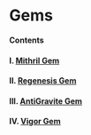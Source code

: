 # Gems

**Contents**

#### I. [Mithril Gem](https://github.com/AlphaMC0/Lone-Martian/blob/main/Game%20Items/Crystals/Gems/Mithril%20Gem.md)

#### II. [Regenesis Gem](https://github.com/AlphaMC0/Lone-Martian/blob/main/Game%20Items/Crystals/Gems/Regenesis%20Gem.md)

#### III. [AntiGravite Gem](https://github.com/AlphaMC0/Lone-Martian/blob/main/Game%20Items/Crystals/Gems/AntiGravite%20Gem.md)

#### IV. [Vigor Gem](https://github.com/AlphaMC0/Lone-Martian/blob/main/Game%20Items/Crystals/Gems/Vigor%20Gem.md)
